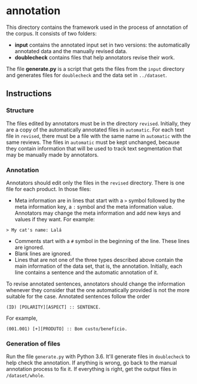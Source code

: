 # annotation

This directory contains the framework used in the process of annotation of the corpus. It consists of two folders: 
* **input** contains the annotated input set in two versions: the automatically annotated data and the manually revised data. 
* **doublecheck** contains files that help annotators revise their work.

The file **generate.py** is a script that gets the files from the `input` directory and generates files for `doublecheck` and the data set in `../dataset`. 


## Instructions

### Structure

The files edited by annotators must be in the directory `revised`. Initially, they are a copy of the automatically annotated files in `automatic`. For each text file in `revised`, there must be a file with the same name in `automatic` with the same reviews. The files in `automatic` must be kept unchanged, because they contain information that will be used to track text segmentation that may be manually made by annotators. 


### Annotation

Annotators should edit only the files in the `revised` directory. There is one file for each product. In those files: 
* Meta information are in lines that start with a `>` symbol followed by the meta information key, a `:` symbol and the meta information value. Annotators may change the meta information and add new keys and values if they want. For example: 
```
> My cat's name: Lalá
```
* Comments start with a `#` symbol in the beginning of the line. These lines are ignored. 
* Blank lines are ignored.
* Lines that are not one of the three types described above contain the main information of the data set, that is, the annotation. Initially, each line contains a sentence and the automatic annotation of it. 

To revise annotated sentences, annotators should change the information whenever they consider that the one automatically provided is not the more suitable for the case. Annotated sentences follow the order
```
(ID) [POLARITY][ASPECT] :: SENTENCE.
```
For example, 
```
(001.001) [+][PRODUTO] :: Bom custo/benefício.
```




### Generation of files


Run the file `generate.py` with Python 3.6. It'll generate files in `doublecheck` to help check the annotation. If anything is wrong, go back to the manual annotation process to fix it. If everything is right, get the output files in `/dataset/whole`.

